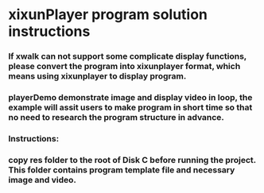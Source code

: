 # 		xixunPlayer program solution instructions

### If xwalk can not support some complicate display functions, please convert the program into xixunplayer format, which means using xixunplayer to display program. 



### playerDemo demonstrate image and display video in loop, the example will assit users to make program in short time so that no need to research the program structure in advance. 

### Instructions:

### copy res folder to the root of Disk C before running the project. This folder contains program template file and  necessary image and video. 

